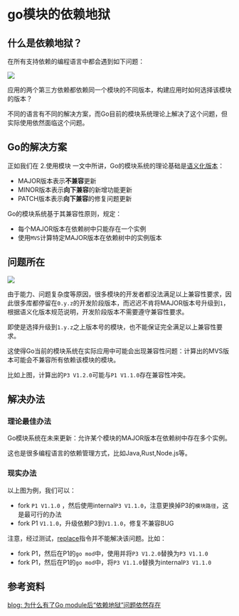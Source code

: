 # go模块的依赖地狱

## 什么是依赖地狱？

在所有支持依赖的编程语言中都会遇到如下问题：

![](Pasted%20image%2020231128115810.png)

应用的两个第三方依赖都依赖同一个模块的不同版本，构建应用时如何选择该模块的版本？

不同的语言有不同的解决方案，而Go目前的模块系统理论上解决了这个问题，但实际使用依然面临这个问题。

## Go的解决方案

正如我们在 2.使用模块 一文中所讲，Go的模块系统的理论基础是[语义化版本](https://semver.org/lang/zh-CN/)：

- MAJOR版本表示**不兼容**更新
- MINOR版本表示**向下兼容**的新增功能更新
- PATCH版本表示**向下兼容**的修复问题更新

Go的模块系统基于其兼容性原则，规定：

- 每个MAJOR版本在依赖树中只能存在一个实例
- 使用`MVS`计算特定MAJOR版本在依赖树中的实例版本

## 问题所在

![](Pasted%20image%2020231128141111.png)

由于能力、问题复杂度等原因，很多模块的开发者都没法满足以上兼容性要求，因此很多库都停留在`0.y.z`的开发阶段版本，而迟迟不肯将MAJOR版本号升级到`1`，根据语义化版本规范说明，开发阶段版本不需要遵守兼容性要求。

即使是选择升级到`1.y.z`之上版本号的模块，也不能保证完全满足以上兼容性要求。

这使得Go当前的模块系统在实际应用中可能会出现兼容性问题：计算出的MVS版本可能会不兼容所有依赖该模块的模块。

比如上图，计算出的`P3 V1.2.0`可能与`P1 V1.1.0`存在兼容性冲突。

## 解决办法

### 理论最佳办法

Go模块系统在未来更新：允许某个模块的MAJOR版本在依赖树中存在多个实例。

这也是很多编程语言的依赖管理方式，比如Java,Rust,Node.js等。

### 现实办法

以上图为例，我们可以：

- fork `P1 V1.1.0` ，然后使用internal`P3 V1.1.0`，注意更换掉P3的`模块路径`，这是最可行的办法
- fork P1 `V1.1.0`，升级依赖P3到`V1.1.0`，修复不兼容BUG

注意，经过测试，[replace](https://go.dev/ref/mod#go-mod-file-replace)指令并不能解决该问题。比如：

- fork P1，然后在P1的`go mod`中，使用并将`P3 V1.2.0`替换为`P3 V1.1.0`
- fork P1，然后在P1的`go mod`中，将`P3 V1.1.0`替换为internal`P3 V1.1.0`
## 参考资料

[blog: 为什么有了Go module后“依赖地狱”问题依然存在](https://tonybai.com/2022/03/12/dependency-hell-in-go/)